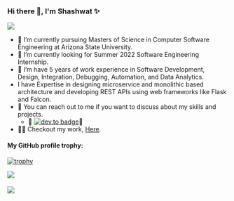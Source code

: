 ###  Hi there 👋, I'm Shashwat ✨

![](https://komarev.com/ghpvc/?username=shashwat2511&style=flat-square)

<!--
<a href="https://github.com/Chanchal1603/github-visitors-counter">
    <img src="https://komarev.com/ghpvc/?username=shashwat2511&style=plastic">
</a>
**shashwat2511/shashwat2511** is a ✨ _special_ ✨ repository because its `README.md` (this file) appears on your GitHub profile.

Here are some ideas to get you started:

- 🔭 I’m currently working on ...
- 🌱 I’m currently learning ...
- 👯 I’m looking to collaborate on ...
- 🤔 I’m looking for help with ...
- 💬 Ask me about ...
- 📫 How to reach me: ...
- 😄 Pronouns: ...
- ⚡ Fun fact: ...
-->

- 🔭 I’m currently pursuing Masters of Science in Computer Software Engineering at Arizona State University.
- 👯 I’m currently looking for Summer 2022 Software Engineering Internship.
- 🌱 I’m have 5 years of work experience in Software Development, Design, Integration, Debugging, Automation, and Data Analytics.
- I have Expertise in  designing microservice and monolithic based architecture and developing REST APIs using web frameworks like Flask and Falcon.
- 💬 You can reach out to me if you want to discuss about my skills and projects.
    - 🎇 [![dev.to badge](https://img.shields.io/badge/linkedin-shashwatpriyadarshi-blue)](https://www.linkedin.com/in/shashwatpriyadarshi/)🎇
- 👨‍💻 Checkout my work, [Here](https://github.com/shashwat2511?tab=repositories).


#### My GitHub profile trophy:
[![trophy](https://github-profile-trophy.vercel.app/?username=shashwat2511)](https://github.com/ryo-ma/github-profile-trophy)



<a href="https://github.com/shashwat2511">
  <img align="center" src="https://github-readme-stats.vercel.app/api/top-langs/?username=shashwat2511&hide=css,html&layout=compact" />
</a>

####

<a href="https://github.com/shashwat2511">
  <img align="center" src="https://github-readme-stats.vercel.app/api?username=shashwat2511&show_icons=true&hide=issues,contribs" />
</a>